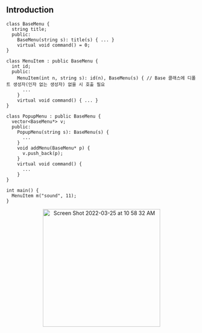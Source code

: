 ## Introduction

```
class BaseMenu {
  string title;
  public:
    BaseMenu(string s): title(s) { ... }
    virtual void command() = 0;
}

class MenuItem : public BaseMenu {
  int id;
  public:
    MenuItem(int n, string s): id(n), BaseMenu(s) { // Base 클래스에 디폴트 생성자(인자 없는 생성자) 없을 시 호출 필요
      ... 
    } 
    virtual void command() { ... }
}

class PopupMenu : public BaseMenu {
  vector<BaseMenu*> v;
  public:
    PopupMenu(string s): BaseMenu(s) {
      ...
    }
    void addMenu(BaseMenu* p) {
      v.push_back(p);
    }
    virtual void command() {
      ...
    }
}

int main() {
  MenuItem m("sound", 11);
}
```
<p align="center">
  <img width="311" alt="Screen Shot 2022-03-25 at 10 58 32 AM" src="https://user-images.githubusercontent.com/100692678/160039622-9b22b5e3-438a-4645-a4e5-94386ea61660.png">
</p>
